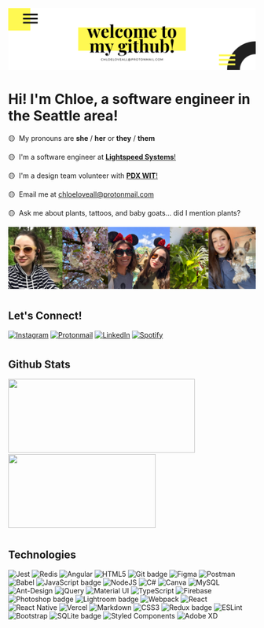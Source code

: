 <img src="img/github-header.png">

<h1>Hi! I'm Chloe, a software engineer in the Seattle area!</h1>

🟡 &nbsp;My pronouns are  **she** / **her** or **they** / **them**

🟡 &nbsp;I'm a software engineer at <a href="https://www.lightspeedsystems.com">**Lightspeed Systems**!</a>

🟡 &nbsp;I'm a design team volunteer with <a href="https://www.pdxwit.org">**PDX WIT**!</a>

<!-- 🟡 &nbsp;I'm studying **Algorithms & Data Structures**. -->

<!-- 🟡 &nbsp;I'm currently working on <a href="https://www.github.com/chloeloveall/100daysofcode">**#100daysofcode**!</a> -->

<!-- 🟡 &nbsp;I'm currently learning **Angular** and **TypeScript**. -->

🟡 &nbsp;Email me at <a href="mailto:chloeloveall@protonmail.com">chloeloveall@protonmail.com</a>

🟡 &nbsp;Ask me about plants, tattoos, and baby goats... did I mention plants?  

<img src="img/about-me.png">

#

<h2>Let's Connect!</h2>

<p> <a href="https://www.instagram.com/chloeloveall/"><img alt="Instagram" src="https://img.shields.io/badge/chloeloveall-%23E4405F.svg?style=for-the-badge&logo=Instagram&logoColor=white"/></a> <a href="mailto:chloeloveall@protonmail.com"><img alt="Protonmail" src="https://img.shields.io/badge/ProtonMail-8B89CC?style=for-the-badge&logo=protonmail&logoColor=white" /></a> <a href="https://www.linkedin.com/in/chloeloveall/"><img alt="LinkedIn" src="https://img.shields.io/badge/linkedin-%230077B5.svg?style=for-the-badge&logo=linkedin&logoColor=white"/></a> <a href=""></a> <a href="https://open.spotify.com/playlist/7gP4TevvGx9kHgvNQAjF46?si=Kf-2w31HR7uPPtEg4KTpOA&dl_branch=1"><img alt="Spotify" src="https://img.shields.io/badge/Spotify-1ED760?style=for-the-badge&logo=spotify&logoColor=white" /></a> </p>

#

<h2>Github Stats</h2>

<img height="150px" width="380px" src="https://github-readme-stats.vercel.app/api?username=chloeloveall&theme=highcontrast&show_icons=true&&count_private=true&include_all_commits=true&custom_title=My%20stats%20around%20here&title_color=FFF952&text_color=FFFFFF&icon_color=FFF952&locale="/> <img height="150px" width="300px" src="https://github-readme-stats.vercel.app/api/top-langs/?username=chloeloveall&hide=html&card_width=320&layout=compact&langs_count=7&text_color=ffffff&icon_color=ffffff&bg_color=000000&title_color=ffffff"/> 

#

<h2>Technologies</h2>

<p> <img alt="Jest" src="https://img.shields.io/badge/-jest-%23C21325?style=for-the-badge&logo=jest&logoColor=white" height=30 width=100/> <img alt="Redis" src="https://img.shields.io/badge/redis-%23DD0031.svg?style=for-the-badge&logo=redis&logoColor=white" height=30 width=100/> <img alt="Angular" src="https://img.shields.io/badge/angular-%23DD0031.svg?style=for-the-badge&logo=angular&logoColor=white" height=30 width=100/> <img alt="HTML5" src="https://img.shields.io/badge/html5-%23E34F26.svg?style=for-the-badge&logo=html5&logoColor=white" height=30 width=100/> <img alt="Git badge" src="https://img.shields.io/badge/git%20-%23F05032.svg?&style=for-the-badge&logo=git&logoColor=white" height=30 width=100/> <img alt="Figma" src="https://img.shields.io/badge/figma-%23F24E1E.svg?style=for-the-badge&logo=figma&logoColor=white" height=30 width=100/> <img alt="Postman" src="https://img.shields.io/badge/Postman-FF6C37?style=for-the-badge&logo=postman&logoColor=red" height=30 width=100/> <img alt="Babel" src="https://img.shields.io/badge/Babel-F9DC3e?style=for-the-badge&logo=babel&logoColor=black" height=30 width=100/> <img alt="JavaScript badge" src="https://img.shields.io/badge/javascript%20-%23F7DF1E.svg?&style=for-the-badge&logo=javascript&logoColor=black" height=30 width=100/> <img alt="NodeJS" src="https://img.shields.io/badge/node.js-%2343853D.svg?style=for-the-badge&logo=node-dot-js&logoColor=white" height=30 width=100/> <img alt="C#" src="https://img.shields.io/badge/c%23-%23239120.svg?&style=for-the-badge&logo=c-sharp&logoColor=white" height=30 width=100/> <img alt="Canva" src="https://img.shields.io/badge/Canva-%2300C4CC.svg?style=for-the-badge&logo=Canva&logoColor=white" height=30 width=100/> <img alt="MySQL" src="https://img.shields.io/badge/mysql-%2300f.svg?&style=for-the-badge&logo=mysql&logoColor=white" height=30 width=100/> <img alt="Ant-Design" src="https://img.shields.io/badge/-AntDesign-%230170FE?&style=for-the-badge&logo=ant-design&logoColor=white" height=30 width=100/> <img alt="jQuery" src="https://img.shields.io/badge/jquery-%230769AD.svg?&style=for-the-badge&logo=jquery&logoColor=white" height=30 width=100/> <img alt="Material UI" src="https://img.shields.io/badge/materialui-%230081CB.svg?&style=for-the-badge&logo=material-ui&logoColor=white" height=30 width=100/> <img alt="TypeScript" src="https://img.shields.io/badge/typescript-%23007ACC.svg?style=for-the-badge&logo=typescript&logoColor=white" height=30 width=100/> <img alt="Firebase" src="https://img.shields.io/badge/firebase-%23039BE5.svg?style=for-the-badge&logo=firebase" height=30 width=100/> <img alt="Photoshop badge" src="https://img.shields.io/badge/photoshop%20-%2331A8FF.svg?&style=for-the-badge&logo=adobe%20photoshop&logoColor=white" height=30 width=100/> <img alt="Lightroom badge" src="https://img.shields.io/badge/lightroom%20-%2331A8FF.svg?&style=for-the-badge&logo=adobe%20lightroom&logoColor=white" height=30 width=100/> <img alt="Webpack" src="https://img.shields.io/badge/webpack-%238DD6F9.svg?&style=for-the-badge&logo=webpack&logoColor=black" height=30 width=100/> <img alt="React" src="https://img.shields.io/badge/react-%2320232a.svg?style=for-the-badge&logo=react&logoColor=%2361DAFB" height=30 width=100/> <img alt="React Native" src="https://img.shields.io/badge/react_native-%2320232a.svg?style=for-the-badge&logo=react&logoColor=%2361DAFB" height=30 width=100/> <img alt="Vercel" src="https://img.shields.io/badge/vercel-%23000000.svg?style=for-the-badge&logo=vercel&logoColor=white" height=30 width=100/> <img alt="Markdown" src="https://img.shields.io/badge/markdown-%23000000.svg?style=for-the-badge&logo=markdown&logoColor=white" height=30 width=100/> <img alt="CSS3" src="https://img.shields.io/badge/css3%20-%235151e7.svg?&style=for-the-badge&logo=css3&logoColor=white" height=30 width=100/> <img alt="Redux badge" src="https://img.shields.io/badge/redux%20-%23452170.svg?&style=for-the-badge&logo=redux&logoColor=white" height=30 width=100/> <img alt="ESLint" src="https://img.shields.io/badge/ESLint-4B3263?style=for-the-badge&logo=eslint&logoColor=white" height=30 width=100/> <img alt="Bootstrap" src="https://img.shields.io/badge/bootstrap-%23563D7C.svg?&style=for-the-badge&logo=bootstrap&logoColor=white" height=30 width=100/> <img alt="SQLite badge" src ="https://img.shields.io/badge/sqlite-%23662D91.svg?&style=for-the-badge&logo=sqlite&logoColor=white" height=30 width=100/> <img alt="Styled Components" src="https://img.shields.io/badge/styled--components-DB7093?style=for-the-badge&logo=styled-components&logoColor=white" height=30 width=100/> <img alt="Adobe XD" src="https://img.shields.io/badge/adobexd-%23FF26BE.svg?style=for-the-badge&logo=adobexd&logoColor=white" height=30 width=100/></p>

#

<!-- <h2>#100daysofcode</h2>

🟡 &nbsp; Here are all of the projects I've built since starting #100daysofcode on 06/01/2021!

🟡 &nbsp; The repo navigation link provides more info - please check it out!   

🟡 &nbsp; **Please Note**: Some project are multi-day and listed more than once.  

<a href="https://let-it-snow.vercel.app/"><img alt="Day 1" src="https://img.shields.io/badge/-Day 01-FFF952?style=for-the-badge&logo=day" height=30 width=79/> <a href="https://quotable-generator.vercel.app/"><img alt="Day 2" src="https://img.shields.io/badge/-Day 02-FFF952?style=for-the-badge&logo=day" height=30 width=79/> <a href="https://tipped-neon.vercel.app/"><img alt="Day 1" src="https://img.shields.io/badge/-Day 03-FFF952?style=for-the-badge&logo=day" height=30 width=79/>  <a href="https://vertical-timeline.vercel.app/"><img alt="Day 4" src="https://img.shields.io/badge/-Day 04-FFF952?style=for-the-badge&logo=day" height=30 width=79/> <a href="https://vertical-timeline.vercel.app/"><img alt="Day 5" src="https://img.shields.io/badge/-Day 05-FFF952?style=for-the-badge&logo=day" height=30 width=79/> <a href="https://vertical-timeline.vercel.app/"><img alt="Day 6" src="https://img.shields.io/badge/-Day 06-FFF952?style=for-the-badge&logo=day" height=30 width=79/> <a href="https://vertical-timeline.vercel.app/"><img alt="Day 7" src="https://img.shields.io/badge/-Day 07-FFF952?style=for-the-badge&logo=day" height=30 width=79/> <a href="https://html-css-assessment.vercel.app/"><img alt="Day 8" src="https://img.shields.io/badge/-Day 08-FFF952?style=for-the-badge&logo=day" height=30 width=79/> <a href="https://html-css-assessment.vercel.app/"><img alt="Day 9" src="https://img.shields.io/badge/-Day 09-FFF952?style=for-the-badge&logo=day" height=30 width=79/> <a href="https://github.com/chloeloveall/who-pays"><img alt="Day 10" src="https://img.shields.io/badge/-Day 10-FFF952?style=for-the-badge&logo=day" height=30 width=79/> <a href="https://github.com/chloeloveall/who-pays"><img alt="Day 11" src="https://img.shields.io/badge/-Day 11-FFF952?style=for-the-badge&logo=day" height=30 width=79/> <a href="https://github.com/chloeloveall/bot-me-seymour"><img alt="Day 12" src="https://img.shields.io/badge/-Day 12-FFF952?style=for-the-badge&logo=day" height=30 width=79/> <a href="https://github.com/chloeloveall/bot-me-seymour"><img alt="Day 13" src="https://img.shields.io/badge/-Day 13-FFF952?style=for-the-badge&logo=day" height=30 width=79/> <a href="https://hatchways-grade-book.vercel.app/"><img alt="Day 14" src="https://img.shields.io/badge/-Day 14-FFF952?style=for-the-badge&logo=day" height=30 width=79/> <a href="https://hatchways-grade-book.vercel.app/"><img alt="Day 14" src="https://img.shields.io/badge/-Day 14-FFF952?style=for-the-badge&logo=day" height=30 width=79/> 

<br />
<br />
<a href="https://github.com/chloeloveall/100daysofcode/"><img alt="Repo Navigation" src="https://img.shields.io/badge/-100 Repo Navigation-FFF952?style=for-the-badge&logo=day" height=30 width=162/> 

#

<h2>Coding Challenge Stats</h2>

<table>
  <tr>
    <td>Site</td>
    <td>Rank</td>
    <td>Points</td>
    <td>Languages</td>
  </tr>
  <tr>
    <td><a href="https://edabit.com/user/XT23a68TjWwNE7Qko">Edabit</a></td>
    <td>Level 8</td>
    <td>1580 XP</td>
    <td>JavaScript, Python, C#</td>
  </tr>
  <tr>
    <td><a href="https://cssbattle.dev/player/chloeloveall">CSS Battle</a></td>
    <td>N/A</td>
    <td>2499.12 Total Score</td>
    <td>HTML & CSS</td>
  </tr>
  <tr>
    <td><a href="https://leetcode.com/chloeloveall/">LeetCode</a></td>
    <td>N/A</td>
    <td>65 Points</td>
    <td>JavaScript</td>
  </tr>
  <tr>
    <td><a href="https://coderbyte.com/profile/chloeloveall">CoderByte</a></td>
    <td>N/A</td>
    <td>0 Total Points</td>
    <td>JavaScript</td>
  </tr>
  <tr>
    <td><a href="https://www.hackerrank.com/chloeloveall">HackerRank</a></td>
    <td>N/A</td>
    <td>0 Total Points</td>
    <td>JavaScript</td>
  </tr>
</table>

# -->